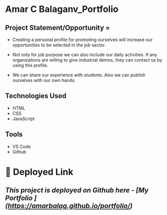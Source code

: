 # Amar C Balaganv_Portfolio

## Project Statement/Opportunity = 

 - Creating a personal profile for promoting ourselves will increase our opportunities to be selected in the job sector. 

 - Not only for job purpose we can also include our daily activities. If any organizations are willing to give industrial demos, they can contact us by using this profile. 
 
 - We can share our experience with students. Also we can publish ourselves with our own hands.
 
 ## Technologies Used
* HTML
* CSS
* JavaScript

## Tools
* VS Code
* Github

# **🔗 Deployed Link**

## _This project is deployed on Github here - [My Portfolio ] (https://amarbalag.github.io/portfolio/)_

